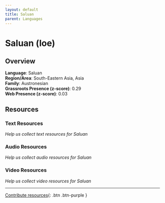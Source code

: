 ```yaml
---
layout: default
title: Saluan
parent: Languages
---
```


# Saluan (loe)

## Overview

**Language**: Saluan  
**Region/Area**: South-Eastern Asia, Asia  
**Family**: Austronesian  
**Grassroots Presence (z-score)**: 0.29  
**Web Presence (z-score)**: 0.03  

## Resources

### Text Resources
*Help us collect text resources for Saluan*

### Audio Resources
*Help us collect audio resources for Saluan*

### Video Resources
*Help us collect video resources for Saluan*

---

[Contribute resources](https://forms.office.com/e/1SfLJx3u1r){: .btn .btn-purple }
